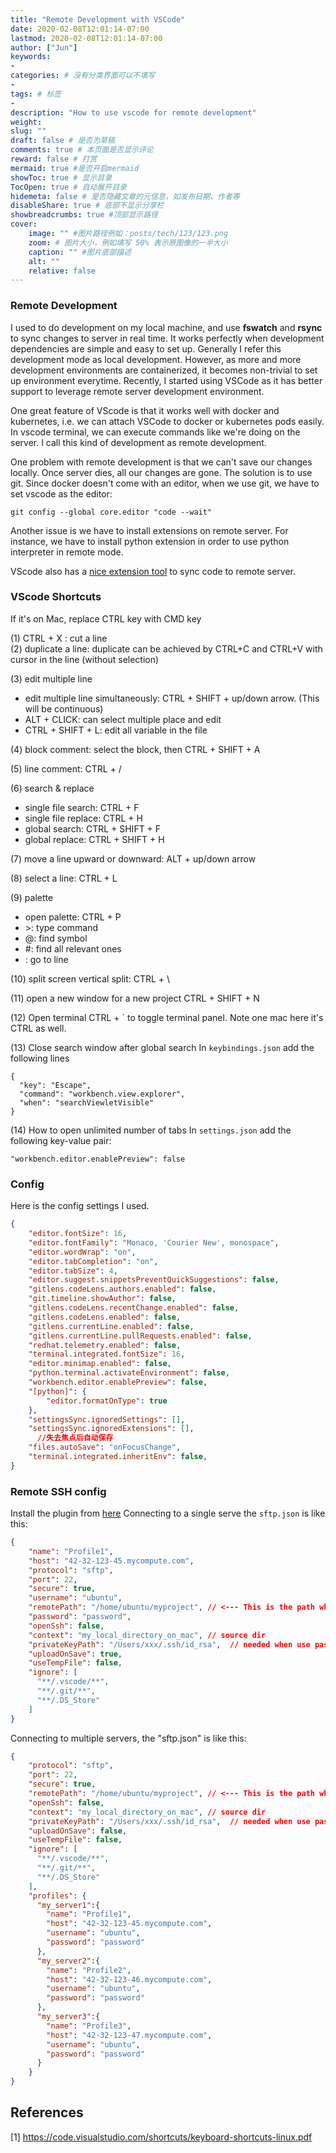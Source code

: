 ```yaml
---
title: "Remote Development with VSCode"
date: 2020-02-08T12:01:14-07:00
lastmod: 2020-02-08T12:01:14-07:00
author: ["Jun"]
keywords: 
- 
categories: # 没有分类界面可以不填写
- 
tags: # 标签
- 
description: "How to use vscode for remote development"
weight:
slug: ""
draft: false # 是否为草稿
comments: true # 本页面是否显示评论
reward: false # 打赏
mermaid: true #是否开启mermaid
showToc: true # 显示目录
TocOpen: true # 自动展开目录
hidemeta: false # 是否隐藏文章的元信息，如发布日期、作者等
disableShare: true # 底部不显示分享栏
showbreadcrumbs: true #顶部显示路径
cover:
    image: "" #图片路径例如：posts/tech/123/123.png
    zoom: # 图片大小，例如填写 50% 表示原图像的一半大小
    caption: "" #图片底部描述
    alt: ""
    relative: false
---
```


### Remote Development

I used to do development on my local machine, and use **fswatch** and **rsync** to sync changes to server in real time. It works perfectly when development dependencies are simple and easy to set up. Generally I refer this development mode as local development. However, as more and more development environments are containerized, it becomes non-trivial to set up environment everytime. Recently, I started using VSCode as it has better support to leverage remote server development environment. 


One great feature of VScode is that it works well with docker and kubernetes, i.e. we can attach VSCode to docker or kubernetes pods easily. In vscode terminal, we can execute commands like we're doing on the server. I call this kind of development as remote development. 


One problem with remote development is that we can't save our changes locally. Once server dies, all our changes are gone. The solution is to use git. Since docker doesn't come with an editor, when we use git, we have to set vscode as the editor:
```
git config --global core.editor "code --wait"
```

Another issue is we have to install extensions on remote server. For instance, we have to install python extension in order to use python interpreter in remote mode. 

VScode also has a [nice extension tool](https://marketplace.visualstudio.com/items?itemName=Natizyskunk.sftp) to sync code to remote server.

### VScode Shortcuts
If it's on Mac, replace CTRL key with CMD key

(1) CTRL + X : cut a line \
(2) duplicate a line: duplicate can be achieved by CTRL+C and CTRL+V with cursor in the line (without selection)

(3) edit multiple line

* edit multiple line simultaneously: CTRL + SHIFT + up/down arrow. (This will be continuous)
* ALT + CLICK: can select multiple place and edit
* CTRL + SHIFT + L:  edit all variable in the file

(4) block comment: select the block, then CTRL + SHIFT + A

(5) line comment: CTRL + /

(6) search & replace

* single file search: CTRL + F
* single file replace: CTRL + H
* global search: CTRL + SHIFT + F
* global replace: CTRL + SHIFT + H

(7) move a line upward or downward: ALT + up/down arrow

(8) select a line: CTRL + L

(9) palette

* open palette: CTRL + P
* \>: type command
* @: find symbol
* #: find all relevant ones
* : go to line


(10) split screen
vertical split: CTRL + \


(11) open a new window for a new project
CTRL + SHIFT + N


(12) Open terminal
CTRL + ` to toggle terminal panel. Note one mac here it's CTRL as well.

(13) Close search window after global search
In `keybindings.json` add the following lines
```
{
  "key": "Escape",
  "command": "workbench.view.explorer",
  "when": "searchViewletVisible"
}
```

(14) How to open unlimited number of tabs
In `settings.json` add the following key-value pair:
```
"workbench.editor.enablePreview": false
```

### Config
Here is the config settings I used.
```json
{
    "editor.fontSize": 16,
    "editor.fontFamily": "Monaco, 'Courier New', monospace",
    "editor.wordWrap": "on",
    "editor.tabCompletion": "on",
    "editor.tabSize": 4,
    "editor.suggest.snippetsPreventQuickSuggestions": false,
    "gitlens.codeLens.authors.enabled": false,
    "git.timeline.showAuthor": false,
    "gitlens.codeLens.recentChange.enabled": false,
    "gitlens.codeLens.enabled": false,
    "gitlens.currentLine.enabled": false,
    "gitlens.currentLine.pullRequests.enabled": false,
    "redhat.telemetry.enabled": false,
    "terminal.integrated.fontSize": 16,
    "editor.minimap.enabled": false,
    "python.terminal.activateEnvironment": false,
    "workbench.editor.enablePreview": false,
    "[python]": {
        "editor.formatOnType": true
    },
    "settingsSync.ignoredSettings": [],
    "settingsSync.ignoredExtensions": [],
      //失去焦点后自动保存
    "files.autoSave": "onFocusChange",
    "terminal.integrated.inheritEnv": false,
}
```



### Remote SSH config
Install the plugin from [here](https://github.com/Natizyskunk/vscode-sftp?tab=readme-ov-file)
Connecting to a single serve the `sftp.json` is like this:
```json
{
    "name": "Profile1",
    "host": "42-32-123-45.mycompute.com",
    "protocol": "sftp",
    "port": 22,
    "secure": true,
    "username": "ubuntu",
    "remotePath": "/home/ubuntu/myproject", // <--- This is the path which will be downloaded if you "Download Project"
    "password": "password",
    "openSsh": false,
    "context": "my_local_directory_on_mac", // source dir
    "privateKeyPath": "/Users/xxx/.ssh/id_rsa",  // needed when use passwordless ssh
    "uploadOnSave": true,
    "useTempFile": false,
    "ignore": [
      "**/.vscode/**",
      "**/.git/**",
      "**/.DS_Store"
    ]
}
```

Connecting to multiple servers, the "sftp.json" is like this:
```json
{
    "protocol": "sftp",
    "port": 22,
    "secure": true,
    "remotePath": "/home/ubuntu/myproject", // <--- This is the path which will be downloaded if you "Download Project"
    "openSsh": false,
    "context": "my_local_directory_on_mac", // source dir
    "privateKeyPath": "/Users/xxx/.ssh/id_rsa",  // needed when use passwordless ssh
    "uploadOnSave": false,
    "useTempFile": false,
    "ignore": [
      "**/.vscode/**",
      "**/.git/**",
      "**/.DS_Store"
    ],
    "profiles": {
      "my_server1":{
        "name": "Profile1",
        "host": "42-32-123-45.mycompute.com",
        "username": "ubuntu",
        "password": "password"
      },
      "my_server2":{
        "name": "Profile2",
        "host": "42-32-123-46.mycompute.com",
        "username": "ubuntu",
        "password": "password"
      },
      "my_server3":{
        "name": "Profile3",
        "host": "42-32-123-47.mycompute.com",
        "username": "ubuntu",
        "password": "password"
      }
    }
}
```
## References
[1] https://code.visualstudio.com/shortcuts/keyboard-shortcuts-linux.pdf